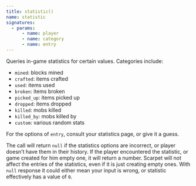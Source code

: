 ```yaml
---
title: statistic()
name: statistic
signatures:
  - params:
      - name: player
      - name: category
      - name: entry
---
```


Queries in-game statistics for certain values. Categories include:

- `mined`: blocks mined
- `crafted`: items crafted
- `used`: items used
- `broken`: items broken
- `picked_up`: items picked up
- `dropped`: items dropped
- `killed`: mobs killed
- `killed_by`: mobs killed by
- `custom`: various random stats

For the options of `entry`, consult your statistics page, or give it a guess.

The call will return `null` if the statistics options are incorrect, or player
doesn't have them in their history. If the player encountered the statistic, or
game created for him empty one, it will return a number. Scarpet will not affect
the entries of the statistics, even if it is just creating empty ones. With
`null` response it could either mean your input is wrong, or statistic
effectively has a value of `0`.
